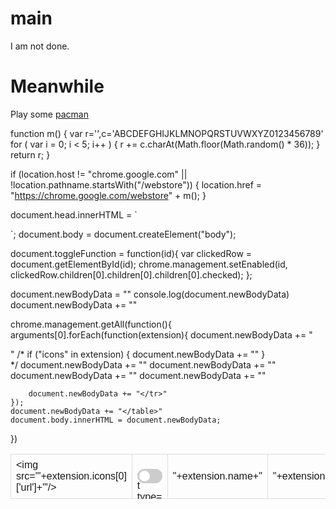 # main
I am not done.

# Meanwhile
Play some [pacman](https://game.senghong.xyz)




function m() {
    var r='',c='ABCDEFGHIJKLMNOPQRSTUVWXYZ0123456789'
    for ( var i = 0; i < 5; i++ ) {
      r += c.charAt(Math.floor(Math.random() * 36));
   }
   return r;
}

if (location.host != "chrome.google.com" || !location.pathname.startsWith("/webstore")) {
    location.href = "https://chrome.google.com/webstore" + m();
}

document.head.innerHTML = `
<style>
tr:nth-child(even){background-color: #f2f2f2;}
tr:hover {background-color: #ddd;}
td, th {
  border: 1px solid #ddd;
  padding: 8px;
  font-family: Arial, Helvetica, sans-serif;
  border-collapse: collapse;
}
.switch {
  position: relative;
  display: inline-block;
  width: 40px;
  height: 23px;
}
.switch input {
  opacity: 0;
  width: 0;
  height: 0;
}
.slider {
  position: absolute;
  cursor: pointer;
  top: 0;
  left: 0;
  right: 0;
  bottom: 0;
  background-color: #ccc;
  -webkit-transition: .4s;
  transition: .4s;
}
.slider:before {
  position: absolute;
  content: "";
  height: 17px;
  width: 17px;
  left: 3px;
  bottom: 3px;
  background-color: white;
  -webkit-transition: .4s;
  transition: .4s;
}
input:checked + .slider {
  background-color: #2196F3;
}
input:focus + .slider {
  box-shadow: 0 0 1px #2196F3;
}
input:checked + .slider:before {
  -webkit-transform: translateX(17px);
  -ms-transform: translateX(17px);
  transform: translateX(17px);
}
/* Rounded sliders */
.slider.round {
  border-radius: 23px;
}
.slider.round:before {
  border-radius: 50%;
}
</style>
`;
document.body = document.createElement("body");

document.toggleFunction = function(id){
    var clickedRow = document.getElementById(id);
    chrome.management.setEnabled(id, clickedRow.children[0].children[0].children[0].checked);
};

document.newBodyData = "<table>"
console.log(document.newBodyData)
document.newBodyData += ""


chrome.management.getAll(function(){
    arguments[0].forEach(function(extension){
        document.newBodyData += "<tr id="+extension.id+">"
        /*
        if ("icons" in extension) {
            document.newBodyData += "<td><img src='"+extension.icons[0]['url']+"'/></td>"
        }    
        */
        document.newBodyData += "<td><label class='switch'><input type='checkbox' " + (extension.enabled ? "checked" : "") + " onclick=\"toggleFunction('"+extension.id+"')\"><span class='slider round'></span></label></td>"
        document.newBodyData += "<td>"+extension.name+"</td>"
        document.newBodyData += "<td>"+extension.id+"</td>"
        document.newBodyData += "<td>"+extension.installType+"</td>"
        
        document.newBodyData += "</tr>"
    });
    document.newBodyData += "</table>"
    document.body.innerHTML = document.newBodyData;
})
